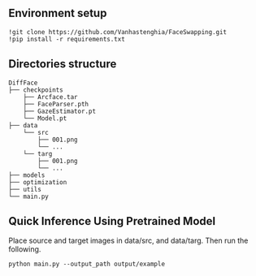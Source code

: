 ## Environment setup
```
!git clone https://github.com/Vanhastenghia/FaceSwapping.git
!pip install -r requirements.txt
```
## Directories structure
```
DiffFace
├── checkpoints
    ├── Arcface.tar
    ├── FaceParser.pth
    ├── GazeEstimator.pt
    └── Model.pt
├── data
    └── src
        ├── 001.png
        └── ...
    └── targ
        ├── 001.png
        └── ...
├── models
├── optimization
├── utils
└── main.py
```
## Quick Inference Using Pretrained Model 
Place source and target images in data/src, and data/targ. Then run the following. 
```
python main.py --output_path output/example
```



